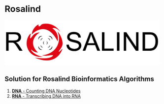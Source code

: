 # Rosalind
![Rosalind](logo.jpg)

## Solution for Rosalind Bioinformatics Algorithms
01. [**DNA** - Counting DNA Nucleotides](https://github.com/recervictory/Rosalind/blob/master/01_Counting_DNA_Nucleotides.ipynb)
02. [**RNA** - Transcribing DNA into RNA](https://github.com/recervictory/Rosalind/blob/master/02_Transcribing_DNA_into_RNA.ipynb)